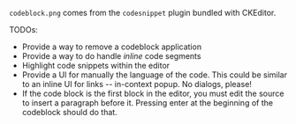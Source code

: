 `codeblock.png` comes from the `codesnippet` plugin bundled with CKEditor.

TODOs:

 * Provide a way to remove a codeblock application
 * Provide a way to do handle *inline* code segments
 * Highlight code snippets within the editor
 * Provide a UI for manually the language of the code.
   This could be similar to an inline UI for links -- in-context popup.
   No dialogs, please!
 * If the code block is the first block in the editor,
   you must edit the source to insert a paragraph before it.
   Pressing enter at the beginning of the codeblock should do that.
